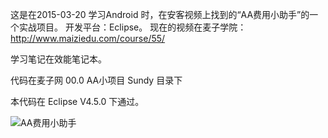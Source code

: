 这是在2015-03-20 学习Android 时，在安客视频上找到的“AA费用小助手”的一个实战项目。
开发平台：Eclipse。
现在的视频在麦子学院：http://www.maiziedu.com/course/55/

学习笔记在效能笔记本。

代码在麦子网  00.0 AA小项目 Sundy 目录下

本代码在 Eclipse V4.5.0 下通过。

![AA费用小助手](https://i.loli.net/2017/12/18/5a37af14982c8.jpg)